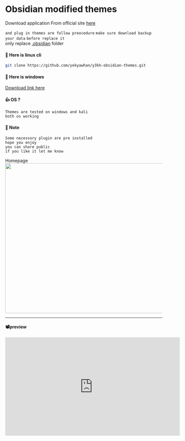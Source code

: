 # Obsidian  modified themes 

Download application From official site [here](https://obsidian.md/download)

`and plug in themes are follow preocedure`
`make sure download backup your data`
`before replace it`  
only replace [.obsidian](https://github.com/yekyawhan/y3kh-obsidian-themes/blob/main/.obsidian.zip) folder

#### 📎 Here is linux cli 
```sh
git clone https://github.com/yekyawhan/y3kh-obsidian-themes.git
```

#### 📎 Here is windows
[Download link here](https://github.com/yekyawhan/y3kh-obsidian-themes/blob/main/.obsidian.zip)
#### 👍 OS ? 
```
Themes are tested on windows and kali
both os working 
```

#### 📒 Note
```
Some necessory plugin are pre installed
hope you enjoy 
you can share public
if you like it let me know
```

Homepage
<img src="https://github.com/yekyawhan/y3kh-obsidian-themes/blob/main/images/homepage.png" width="640" height="480"/> 

---
#### 📽️preview

<iframe width="560" height="315" src="https://www.youtube.com/embed/lVwHa7tbnWU?si=9oiTHZQGl7HujJa2" title="YouTube video player" frameborder="0" allow="accelerometer; autoplay; clipboard-write; encrypted-media; gyroscope; picture-in-picture; web-share" allowfullscreen></iframe>

